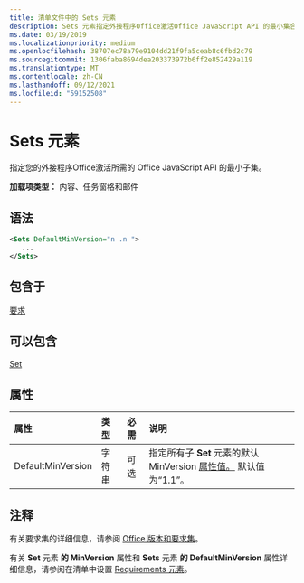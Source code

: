 ```yaml
---
title: 清单文件中的 Sets 元素
description: Sets 元素指定外接程序Office激活Office JavaScript API 的最小集合。
ms.date: 03/19/2019
ms.localizationpriority: medium
ms.openlocfilehash: 38707ec78a79e9104dd21f9fa5ceab8c6fbd2c79
ms.sourcegitcommit: 1306faba8694dea203373972b6ff2e852429a119
ms.translationtype: MT
ms.contentlocale: zh-CN
ms.lasthandoff: 09/12/2021
ms.locfileid: "59152508"
---
```

# <a name="sets-element"></a>Sets 元素

指定您的外接程序Office激活所需的 Office JavaScript API 的最小子集。

**加载项类型：** 内容、任务窗格和邮件

## <a name="syntax"></a>语法

```XML
<Sets DefaultMinVersion="n .n ">
   ...
</Sets>
```

## <a name="contained-in"></a>包含于

[要求](requirements.md)

## <a name="can-contain"></a>可以包含

[Set](set.md)

## <a name="attributes"></a>属性

|属性|类型|必需|说明|
|:-----|:-----|:-----|:-----|
|DefaultMinVersion|字符串|可选|指定所有子 **Set** 元素的默认 MinVersion [属性值。](set.md) 默认值为“1.1”。|

## <a name="remarks"></a>注释

有关要求集的详细信息，请参阅 [Office 版本和要求集](../../develop/office-versions-and-requirement-sets.md)。

有关 **Set** 元素 **的 MinVersion** 属性和 **Sets** 元素 **的 DefaultMinVersion** 属性详细信息，请参阅在清单中设置 [Requirements 元素](../../develop/specify-office-hosts-and-api-requirements.md#set-the-requirements-element-in-the-manifest)。

